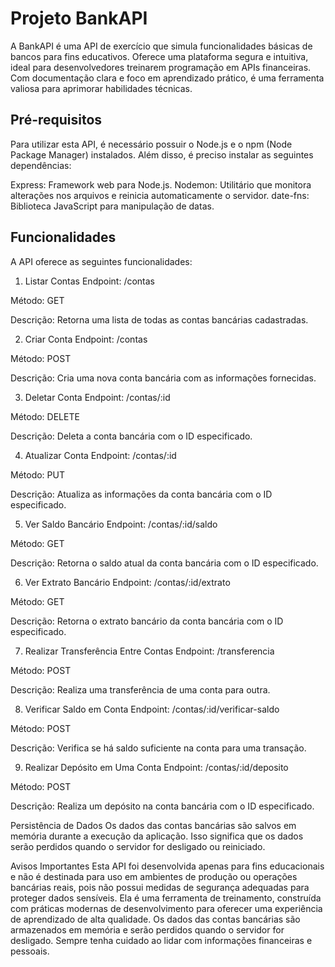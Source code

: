 # Projeto BankAPI
A BankAPI é uma API de exercício que simula funcionalidades básicas de bancos para fins educativos. Oferece uma plataforma segura e intuitiva, ideal para desenvolvedores treinarem programação em APIs financeiras. Com documentação clara e foco em aprendizado prático, é uma ferramenta valiosa para aprimorar habilidades técnicas.

## Pré-requisitos
Para utilizar esta API, é necessário possuir o Node.js e o npm (Node Package Manager) instalados. Além disso, é preciso instalar as seguintes dependências:

Express: Framework web para Node.js.
Nodemon: Utilitário que monitora alterações nos arquivos e reinicia automaticamente o servidor.
date-fns: Biblioteca JavaScript para manipulação de datas.

## Funcionalidades
A API oferece as seguintes funcionalidades:

1. Listar Contas
Endpoint: /contas

Método: GET

Descrição: Retorna uma lista de todas as contas bancárias cadastradas.

2. Criar Conta
Endpoint: /contas

Método: POST

Descrição: Cria uma nova conta bancária com as informações fornecidas.

3. Deletar Conta
Endpoint: /contas/:id

Método: DELETE

Descrição: Deleta a conta bancária com o ID especificado.

4. Atualizar Conta
Endpoint: /contas/:id

Método: PUT

Descrição: Atualiza as informações da conta bancária com o ID especificado.

5. Ver Saldo Bancário
Endpoint: /contas/:id/saldo

Método: GET

Descrição: Retorna o saldo atual da conta bancária com o ID especificado.

6. Ver Extrato Bancário
Endpoint: /contas/:id/extrato

Método: GET

Descrição: Retorna o extrato bancário da conta bancária com o ID especificado.

7. Realizar Transferência Entre Contas
Endpoint: /transferencia

Método: POST

Descrição: Realiza uma transferência de uma conta para outra.

8. Verificar Saldo em Conta
Endpoint: /contas/:id/verificar-saldo

Método: POST

Descrição: Verifica se há saldo suficiente na conta para uma transação.

9. Realizar Depósito em Uma Conta
Endpoint: /contas/:id/deposito

Método: POST

Descrição: Realiza um depósito na conta bancária com o ID especificado.

Persistência de Dados
Os dados das contas bancárias são salvos em memória durante a execução da aplicação. Isso significa que os dados serão perdidos quando o servidor for desligado ou reiniciado.

Avisos Importantes
Esta API foi desenvolvida apenas para fins educacionais e não é destinada para uso em ambientes de produção ou operações bancárias reais, pois não possui medidas de segurança adequadas para proteger dados sensíveis. Ela é uma ferramenta de treinamento, construída com práticas modernas de desenvolvimento para oferecer uma experiência de aprendizado de alta qualidade.
Os dados das contas bancárias são armazenados em memória e serão perdidos quando o servidor for desligado.
Sempre tenha cuidado ao lidar com informações financeiras e pessoais.




